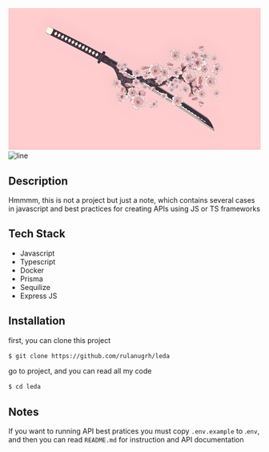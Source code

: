![banner](https://github.com/D3Ext/aesthetic-wallpapers/blob/main/images/pink-katana.png?raw=true)
![line](https://user-images.githubusercontent.com/73097560/115834477-dbab4500-a447-11eb-908a-139a6edaec5c.gif)

## Description
Hmmmm, this is not a project but just a note, which contains several cases in javascript and best practices for creating APIs using JS or TS frameworks

## Tech Stack
- Javascript
- Typescript
- Docker
- Prisma
- Sequilize
- Express JS

## Installation
first, you can clone this project
```bash
$ git clone https://github.com/rulanugrh/leda
```
go to project, and you can read all my code
```bash
$ cd leda
```

## Notes
If you want to running API best pratices you must copy `.env.example` to .`env`, and then you can read `README.md` for instruction and API documentation